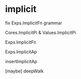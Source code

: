 # implicit

fix Exps.ImplicitFn grammar

Cores.ImplicitPi & Values.ImplicitPi

Exps.ImplicitFn

Exps.ImplicitAp

insertImplicitAp

[maybe] deepWalk
